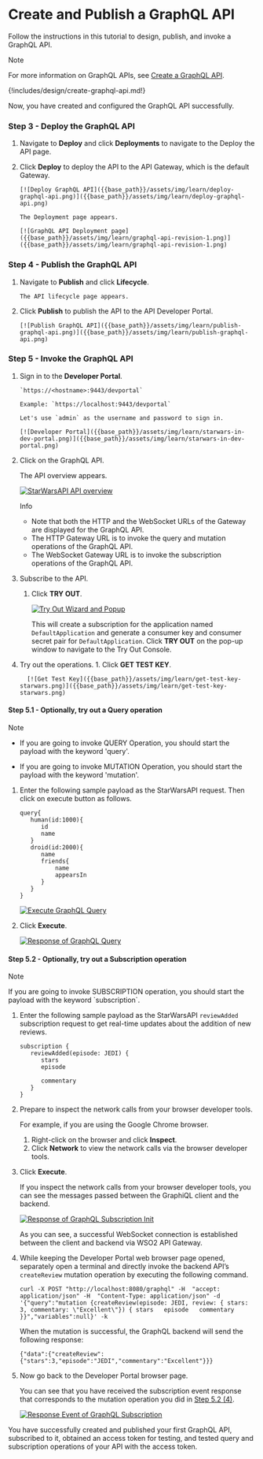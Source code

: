 # Create and Publish a GraphQL API

Follow the instructions in this tutorial to design, publish, and invoke a GraphQL API.


<div class="admonition note">
<p class="admonition-title">Note</p>
<p>For more information on GraphQL APIs, see <a href="{{base_path}}/design/create-api/create-a-graphql-api">Create a GraphQL API</a>.</p>
</div> 

{!includes/design/create-graphql-api.md!}

Now, you have created and configured the GraphQL API successfully. 

### Step 3 - Deploy the GraphQL API

1. Navigate to **Deploy** and click **Deployments** to navigate to the Deploy the API page. 
2. Click **Deploy** to deploy the API to the API Gateway, which is the default Gateway.

       [![Deploy GraphQL API]({{base_path}}/assets/img/learn/deploy-graphql-api.png)]({{base_path}}/assets/img/learn/deploy-graphql-api.png)

       The Deployment page appears.

       [![GraphQL API Deployment page]({{base_path}}/assets/img/learn/graphql-api-revision-1.png)]({{base_path}}/assets/img/learn/graphql-api-revision-1.png)

### Step 4 - Publish the GraphQL API

1. Navigate to **Publish** and click **Lifecycle**. 
       
       The API lifecycle page appears.
       
2. Click **Publish** to publish the API to the API Developer Portal.

       [![Publish GraphQL API]({{base_path}}/assets/img/learn/publish-graphql-api.png)]({{base_path}}/assets/img/learn/publish-graphql-api.png)

### Step 5 - Invoke the GraphQL API

1. Sign in to the **Developer Portal**.
   
       `https://<hostname>:9443/devportal` 
   
       Example: `https://localhost:9443/devportal`

       Let's use `admin` as the username and password to sign in.

       [![Developer Portal]({{base_path}}/assets/img/learn/starwars-in-dev-portal.png)]({{base_path}}/assets/img/learn/starwars-in-dev-portal.png)
    
2. Click on the GraphQL API.
   
      The API overview appears.
   
      [![StarWarsAPI API overview]({{base_path}}/assets/img/tutorials/create-and-publish-a-graphql-api/api-overview.png)]({{base_path}}/assets/img/tutorials/create-and-publish-a-graphql-api/api-overview.png)
      

      <div class="admonition info">
         <p class="admonition-title">Info</p>
         <p>
         <ul>
         <li>
         Note that both the HTTP and the WebSocket URLs of the Gateway are displayed for the GraphQL API. </li>
         <li>The HTTP Gateway URL is to invoke the query and mutation operations of the GraphQL API. </li>
         <li>The WebSocket Gateway URL is to invoke the subscription operations of the GraphQL API.</li>
         </ul>
         </p>
      </div>

3. Subscribe to the API.

    1. Click **TRY OUT**.
    
         [![Try Out Wizard and Popup]({{base_path}}/assets/img/tutorials/create-and-publish-a-graphql-api/try-out-graphql-popup.png)]({{base_path}}/assets/img/tutorials/create-and-publish-a-graphql-api/try-out-graphql-popup.png)
         
         This will create a subscription for the application named `DefaultApplication` and generate a consumer key and consumer secret pair for `DefaultApplication`. Click **TRY OUT** on the pop-up window to navigate to the Try Out Console.

4. Try out the operations.
       1. Click **GET TEST KEY**.

         [![Get Test Key]({{base_path}}/assets/img/learn/get-test-key-starwars.png)]({{base_path}}/assets/img/learn/get-test-key-starwars.png)
    
#### Step 5.1 - Optionally, try out a Query operation

<div class="admonition note">
<p class="admonition-title">Note</p>
<ul><li><p>If you are going to invoke QUERY Operation, you should start the payload with the keyword 'query'.</p></li>
<li><p>If you are going to invoke MUTATION Operation, you should start the payload with the keyword 'mutation'.</p></li></ul>
</div>
 
 1. Enter the following sample payload as the StarWarsAPI request. Then click on execute button as follows.
 
      ```
      query{
         human(id:1000){
            id
            name
         }
         droid(id:2000){
            name
            friends{
                name
                appearsIn
            }
         }
      }

      ```

      [![Execute GraphQL Query]({{base_path}}/assets/img/tutorials/create-and-publish-a-graphql-api/graphql-console-execute-query.png)]({{base_path}}/assets/img/tutorials/create-and-publish-a-graphql-api/graphql-console-execute-query.png)

 2. Click **Execute**.

     [![Response of GraphQL Query]({{base_path}}/assets/img/learn/graphql-response-query.png)]({{base_path}}/assets/img/learn/graphql-response-query.png)

<a name="5.2"></a>

#### Step 5.2 - Optionally, try out a Subscription operation

<html>
   <div class="admonition note">
      <p class="admonition-title">Note</p>
      <p>If you are going to invoke SUBSCRIPTION operation, you should start the payload with the keyword `subscription`.</p>
   </div> 
</html>

1. Enter the following sample payload as the StarWarsAPI `reviewAdded` subscription request to get real-time updates about the addition of new reviews.

    ```
    subscription {
       reviewAdded(episode: JEDI) {
          stars
          episode

          commentary
       }
    }
    ```

2. Prepare to inspect the network calls from your browser developer tools.

    For example, if you are using the Google Chrome browser.

    1. Right-click on the browser and click **Inspect**.
    2. Click **Network** to view the network calls via the browser developer tools.

3. Click **Execute**. 
   
    If you inspect the network calls from your browser developer tools, you can see the messages passed between the GraphiQL client and the backend.

    [![Response of GraphQL Subscription Init]({{base_path}}/assets/img/tutorials/create-and-publish-a-graphql-api/graphql-sub-init-response.png)]({{base_path}}/assets/img/tutorials/create-and-publish-a-graphql-api/graphql-sub-init-response.png)
   
    As you can see, a successful WebSocket connection is established between the client and backend via WSO2 API Gateway.

4. While keeping the Developer Portal web browser page opened, separately open a terminal and directly invoke the backend API’s `createReview` mutation operation by executing the following command.

      ```
      curl -X POST "http://localhost:8080/graphql" -H  "accept: application/json" -H  "Content-Type: application/json" -d '{"query":"mutation {createReview(episode: JEDI, review: { stars: 3, commentary: \"Excellent\"}) { stars   episode   commentary }}","variables":null}' -k
      ```

      When the mutation is successful, the GraphQL backend will send the following response:

      ```
      {"data":{"createReview":{"stars":3,"episode":"JEDI","commentary":"Excellent"}}}
      ```

5. Now go back to the Developer Portal browser page.
   
    You can see that you have received the subscription event response that corresponds to the mutation operation you did in <a href="#5.2">Step 5.2 (4)</a>.

    [![Response Event of GraphQL Subscription]({{base_path}}/assets/img/tutorials/create-and-publish-a-graphql-api/try-out-sub-event.png)]({{base_path}}/assets/img/tutorials/create-and-publish-a-graphql-api/try-out-sub-event.png)

You have successfully created and published your first GraphQL API, subscribed to it, obtained an access token for testing, and tested query and subscription operations of your API with the access token.
